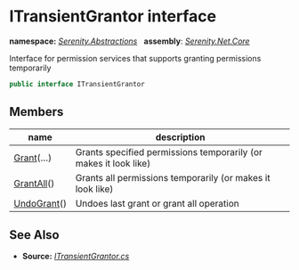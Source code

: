 # ITransientGrantor interface
**namespace:** *[Serenity.Abstractions](../README.md#serenity.abstractions-namespace)*   **assembly**: *[Serenity.Net.Core](../README.md)*

Interface for permission services that supports granting permissions temporarily

```csharp
public interface ITransientGrantor
```

## Members

| name | description |
| --- | --- |
| [Grant](ITransientGrantor/Grant.md)(…) | Grants specified permissions temporarily (or makes it look like) |
| [GrantAll](ITransientGrantor/GrantAll.md)() | Grants all permissions temporarily (or makes it look like) |
| [UndoGrant](ITransientGrantor/UndoGrant.md)() | Undoes last grant or grant all operation |

## See Also

* **Source:** *[ITransientGrantor.cs](https://github.com/serenity-is/Serenity/blob/master/src/Serenity.Net.Core/Authorization/ITransientGrantor.cs)*